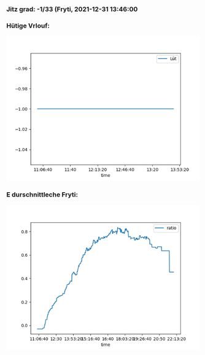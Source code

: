 ### Jitz grad: -1/33 (Fryti, 2021-12-31 13:46:00

### Hütige Vrlouf:
![Graph](Today.png)

### E durschnittleche Fryti:
![Graph](Fryti.png)